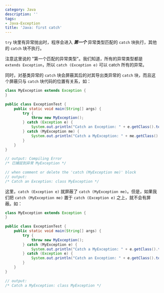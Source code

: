 ```yaml
---
category: Java
description: ''
tags:
- Java-Exception
title: 'Java: first catch'
---
```


`try` 块里有异常抛出时，程序会进入 _**第一个**_ 异常类型匹配的 `catch` 块执行，其他的 `catch` 块不执行。  

注意这里说的 "第一个匹配的异常类型"。我们知道，所有的异常类型都是 `extends Exception`，所以 `catch (Exception e)` 可以 catch 所有的异常。  

同时，对基类异常的 `catch` 块会屏蔽其后的对其导出类异常的 `catch` 块，而且这个屏蔽只与 `catch` 块代码的位置有关系，如：

```java
class MyException extends Exception {  
}  
  
public class ExceptionTest {  
	public static void main(String[] args) {  
		try {  
			throw new MyException();  
		} catch (Exception e) {  
			System.out.println("Catch an Exception: " + e.getClass().toString());  
		} catch (MyException me) {  
			System.out.println("Catch a MyException: " + me.getClass().toString());  
		}     
	}  
}  
  
// output: Compiling Error  
/* 已捕捉到异常 MyException */  
  
// when comment or delete the 'catch (MyException me)' block  
// output:  
/* Catch an Exception: class MyException */  
```

这里，`catch (Exception e)` 就屏蔽了 `catch (MyException me)`。但是，如果我们把 `catch (MyException me)` 置于 `catch (Exception e)` 之上，就不会有屏蔽。如：

```java
class MyException extends Exception {  
}  
  
public class ExceptionTest {  
	public static void main(String[] args) {  
		try {  
			throw new MyException();  
		} catch (MyException e) {  
			System.out.println("Catch a MyException: " + e.getClass().toString());  
		} catch (Exception e) {  
			System.out.println("Catch an Exception: " + e.getClass().toString());  
		}     
	}  
}  
  
// output:  
/* Catch a MyException: class MyException */  
```